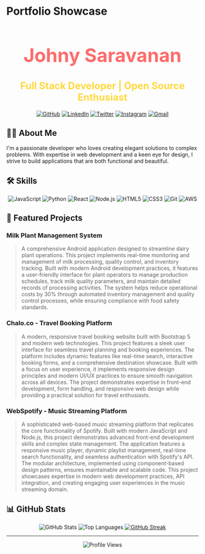 # Portfolio Showcase

<div align="center">
  <h1 style="font-size: 3.5em; margin-bottom: 10px; color: #ff6b6b;">Johny Saravanan</h1>
  <h2 style="font-size: 1.8em; margin-bottom: 20px; color: #ffd93d;">Full Stack Developer | Open Source Enthusiast</h2>
  
  [![GitHub](https://img.shields.io/badge/GitHub-100000?style=for-the-badge&logo=github&logoColor=white)](https://github.com/Johnysaravanan)
  [![LinkedIn](https://img.shields.io/badge/LinkedIn-0077B5?style=for-the-badge&logo=linkedin&logoColor=white)](https://linkedin.com/in/johny-saravanan)
  [![Twitter](https://img.shields.io/badge/Twitter-1DA1F2?style=for-the-badge&logo=twitter&logoColor=white)](https://twitter.com/Johny743s)
  [![Instagram](https://img.shields.io/badge/Instagram-E4405F?style=for-the-badge&logo=instagram&logoColor=white)](https://instagram.com/_jxhny._)
  [![Gmail](https://img.shields.io/badge/Gmail-D14836?style=for-the-badge&logo=gmail&logoColor=white)](mailto:johnysaravanan2800@gmail.com)
</div>

## 👨‍💻 About Me

I'm a passionate developer who loves creating elegant solutions to complex problems. With expertise in web development and a keen eye for design, I strive to build applications that are both functional and beautiful.

## 🛠️ Skills

<div align="center">
  
![JavaScript](https://img.shields.io/badge/JavaScript-F7DF1E?style=for-the-badge&logo=javascript&logoColor=black)
![Python](https://img.shields.io/badge/Python-3776AB?style=for-the-badge&logo=python&logoColor=white)
![React](https://img.shields.io/badge/React-20232A?style=for-the-badge&logo=react&logoColor=61DAFB)
![Node.js](https://img.shields.io/badge/Node.js-339933?style=for-the-badge&logo=nodedotjs&logoColor=white)
![HTML5](https://img.shields.io/badge/HTML5-E34F26?style=for-the-badge&logo=html5&logoColor=white)
![CSS3](https://img.shields.io/badge/CSS3-1572B6?style=for-the-badge&logo=css3&logoColor=white)
![Git](https://img.shields.io/badge/Git-F05032?style=for-the-badge&logo=git&logoColor=white)
![AWS](https://img.shields.io/badge/Amazon_AWS-232F3E?style=for-the-badge&logo=amazon-aws&logoColor=white)

</div>

## 🚀 Featured Projects

### Milk Plant Management System
> A comprehensive Android application designed to streamline dairy plant operations. This project implements real-time monitoring and management of milk processing, quality control, and inventory tracking. Built with modern Android development practices, it features a user-friendly interface for plant operators to manage production schedules, track milk quality parameters, and maintain detailed records of processing activities. The system helps reduce operational costs by 30% through automated inventory management and quality control processes, while ensuring compliance with food safety standards.

### Chalo.co - Travel Booking Platform
> A modern, responsive travel booking website built with Bootstrap 5 and modern web technologies. This project features a sleek user interface for seamless travel planning and booking experiences. The platform includes dynamic features like real-time search, interactive booking forms, and a comprehensive destination showcase. Built with a focus on user experience, it implements responsive design principles and modern UI/UX practices to ensure smooth navigation across all devices. The project demonstrates expertise in front-end development, form handling, and responsive web design while providing a practical solution for travel enthusiasts.

### WebSpotify - Music Streaming Platform
> A sophisticated web-based music streaming platform that replicates the core functionality of Spotify. Built with modern JavaScript and Node.js, this project demonstrates advanced front-end development skills and complex state management. The application features a responsive music player, dynamic playlist management, real-time search functionality, and seamless authentication with Spotify's API. The modular architecture, implemented using component-based design patterns, ensures maintainable and scalable code. This project showcases expertise in modern web development practices, API integration, and creating engaging user experiences in the music streaming domain.

## 📊 GitHub Stats

<div align="center">
  
![GitHub Stats](https://github-readme-stats.vercel.app/api?username=Johnysaravanan&show_icons=true&theme=radical)
![Top Languages](https://github-readme-stats.vercel.app/api/top-langs/?username=Johnysaravanan&layout=compact&theme=radical)
[![GitHub Streak](https://github-readme-streak-stats.herokuapp.com/?user=Johnysaravanan&theme=radical)](https://git.io/streak-stats)

</div>

---

<div align="center">
  
![Profile Views](https://komarev.com/ghpvc/?username=Johnysaravanan&color=blueviolet)
  
</div> 
